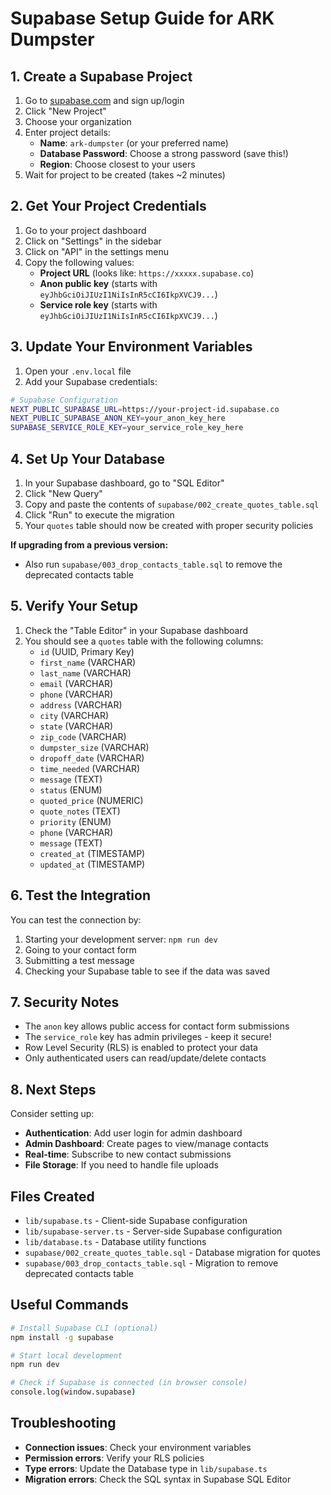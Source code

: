 # Supabase Setup Guide for ARK Dumpster

## 1. Create a Supabase Project

1. Go to [supabase.com](https://supabase.com) and sign up/login
2. Click "New Project"
3. Choose your organization
4. Enter project details:
   - **Name**: `ark-dumpster` (or your preferred name)
   - **Database Password**: Choose a strong password (save this!)
   - **Region**: Choose closest to your users
5. Wait for project to be created (takes ~2 minutes)

## 2. Get Your Project Credentials

1. Go to your project dashboard
2. Click on "Settings" in the sidebar
3. Click on "API" in the settings menu
4. Copy the following values:
   - **Project URL** (looks like: `https://xxxxx.supabase.co`)
   - **Anon public key** (starts with `eyJhbGciOiJIUzI1NiIsInR5cCI6IkpXVCJ9...`)
   - **Service role key** (starts with `eyJhbGciOiJIUzI1NiIsInR5cCI6IkpXVCJ9...`)

## 3. Update Your Environment Variables

1. Open your `.env.local` file
2. Add your Supabase credentials:

```bash
# Supabase Configuration
NEXT_PUBLIC_SUPABASE_URL=https://your-project-id.supabase.co
NEXT_PUBLIC_SUPABASE_ANON_KEY=your_anon_key_here
SUPABASE_SERVICE_ROLE_KEY=your_service_role_key_here
```

## 4. Set Up Your Database

1. In your Supabase dashboard, go to "SQL Editor"
2. Click "New Query"
3. Copy and paste the contents of `supabase/002_create_quotes_table.sql`
4. Click "Run" to execute the migration
5. Your `quotes` table should now be created with proper security policies

**If upgrading from a previous version:**
- Also run `supabase/003_drop_contacts_table.sql` to remove the deprecated contacts table

## 5. Verify Your Setup

1. Check the "Table Editor" in your Supabase dashboard
2. You should see a `quotes` table with the following columns:
   - `id` (UUID, Primary Key)
   - `first_name` (VARCHAR)
   - `last_name` (VARCHAR)
   - `email` (VARCHAR)
   - `phone` (VARCHAR)
   - `address` (VARCHAR)
   - `city` (VARCHAR)
   - `state` (VARCHAR)
   - `zip_code` (VARCHAR)
   - `dumpster_size` (VARCHAR)
   - `dropoff_date` (VARCHAR)
   - `time_needed` (VARCHAR)
   - `message` (TEXT)
   - `status` (ENUM)
   - `quoted_price` (NUMERIC)
   - `quote_notes` (TEXT)
   - `priority` (ENUM)
   - `phone` (VARCHAR)
   - `message` (TEXT)
   - `created_at` (TIMESTAMP)
   - `updated_at` (TIMESTAMP)

## 6. Test the Integration

You can test the connection by:

1. Starting your development server: `npm run dev`
2. Going to your contact form
3. Submitting a test message
4. Checking your Supabase table to see if the data was saved

## 7. Security Notes

- The `anon` key allows public access for contact form submissions
- The `service_role` key has admin privileges - keep it secure!
- Row Level Security (RLS) is enabled to protect your data
- Only authenticated users can read/update/delete contacts

## 8. Next Steps

Consider setting up:
- **Authentication**: Add user login for admin dashboard
- **Admin Dashboard**: Create pages to view/manage contacts
- **Real-time**: Subscribe to new contact submissions
- **File Storage**: If you need to handle file uploads

## Files Created

- `lib/supabase.ts` - Client-side Supabase configuration
- `lib/supabase-server.ts` - Server-side Supabase configuration  
- `lib/database.ts` - Database utility functions
- `supabase/002_create_quotes_table.sql` - Database migration for quotes
- `supabase/003_drop_contacts_table.sql` - Migration to remove deprecated contacts table

## Useful Commands

```bash
# Install Supabase CLI (optional)
npm install -g supabase

# Start local development
npm run dev

# Check if Supabase is connected (in browser console)
console.log(window.supabase)
```

## Troubleshooting

- **Connection issues**: Check your environment variables
- **Permission errors**: Verify your RLS policies
- **Type errors**: Update the Database type in `lib/supabase.ts`
- **Migration errors**: Check the SQL syntax in Supabase SQL Editor
